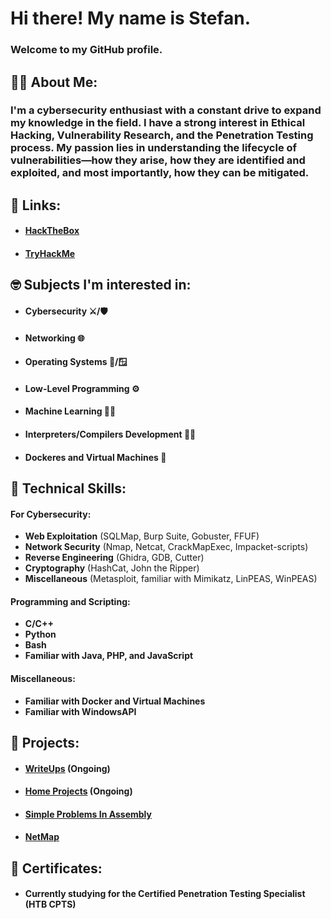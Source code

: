 # Hi there! My name is Stefan.
### Welcome to my GitHub profile.

## 🧑‍💻 About Me:
### I'm a cybersecurity enthusiast with a constant drive to expand my knowledge in the field. I have a strong interest in Ethical Hacking, Vulnerability Research, and the Penetration Testing process. My passion lies in understanding the lifecycle of vulnerabilities—how they arise, how they are identified and exploited, and most importantly, how they can be mitigated.
## 🔗 Links:
-  #### [HackTheBox](https://app.hackthebox.com/profile/1893408)
-  #### [TryHackMe](https://tryhackme.com/r/p/stefancristea27)

## 🤓 Subjects I'm interested in:
-  #### Cybersecurity ⚔️/🛡️
-  #### Networking 🌐
-  #### Operating Systems 🐧/🪟
-  #### Low-Level Programming ⚙️
-  #### Machine Learning 🤖🧠
-  #### Interpreters/Compilers Development 🧑‍💻
-  #### Dockeres and Virtual Machines 🐳

## 🔧 Technical Skills:
#### For Cybersecurity:
- **Web Exploitation** (SQLMap, Burp Suite, Gobuster, FFUF)
- **Network Security** (Nmap, Netcat, CrackMapExec, Impacket-scripts)
- **Reverse Engineering** (Ghidra, GDB, Cutter)
- **Cryptography** (HashCat, John the Ripper)
- **Miscellaneous** (Metasploit, familiar with Mimikatz, LinPEAS, WinPEAS)

#### Programming and Scripting:
- **C/C++**
- **Python**
- **Bash**
- **Familiar with Java, PHP, and JavaScript**

#### Miscellaneous:
- **Familiar with Docker and Virtual Machines**
- **Familiar with WindowsAPI**

## 📂 Projects:
-  #### [WriteUps](https://github.com/AyakaiKami/WriteUps) (**Ongoing**)
-  #### [Home Projects](https://github.com/AyakaiKami/HomeProjects) (**Ongoing**)
-  #### [Simple Problems In Assembly](https://github.com/AyakaiKami/Simple-Problems-In-Assembly)
-  #### [NetMap](https://github.com/AyakaiKami/NetMap)

## 📜 Certificates:
-  #### Currently studying for the Certified Penetration Testing Specialist (HTB CPTS)
